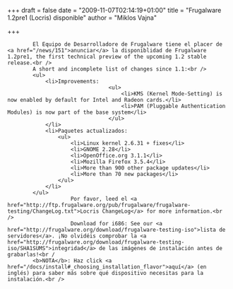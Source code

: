 
+++
draft = false
date = "2009-11-07T02:14:19+01:00"
title = "Frugalware 1.2pre1 (Locris) disponible"
author = "Miklos Vajna"

+++

            El Equipo de Desarrolladore de Frugalware tiene el placer de <a href="/news/151">anunciar</a> la disponiblidad de Frugalware 1.2pre1, the first technical preview of the upcoming 1.2 stable release.<br />
            A short and incomplete list of changes since 1.1:<br />
            <ul>
                <li>Improvements:
                                    <ul>
                                        <li>KMS (Kernel Mode-Setting) is now enabled by default for Intel and Radeon cards.</li>
                                        <li>PAM (Pluggable Authentication Modules) is now part of the base system</li>
                                    </ul>
                </li>
                <li>Paquetes actualizados:
                    <ul>
                        <li>Linux kernel 2.6.31 + fixes</li>
                        <li>GNOME 2.28</li>
                        <li>OpenOffice.org 3.1.1</li>
                        <li>Mozilla Firefox 3.5.4</li>
                        <li>More than 900 other package updates</li>
                        <li>More than 70 new packages</li>
                    </ul>
                </li>
            </ul>
                        Por favor, leed el <a href="http://ftp.frugalware.org/pub/frugalware/frugalware-testing/ChangeLog.txt">Locris ChangeLog</a> for more information.<br />
                        Download for i686: See our <a href="http://frugalware.org/download/frugalware-testing-iso">lista de servidores</a>. ¡No olvidéis comprobar la <a href="http://frugalware.org/download/frugalware-testing-iso/SHA1SUMS">integridad</a> de las imágenes de instalación antes de grabarlas!<br /
            <b>NOTA</b>: Haz click <a href="/docs/install#_choosing_installation_flavor">aquí</a> (en inglés) para saber más sobre qué dispositivo necesitas para la instalación.<br />
            
        